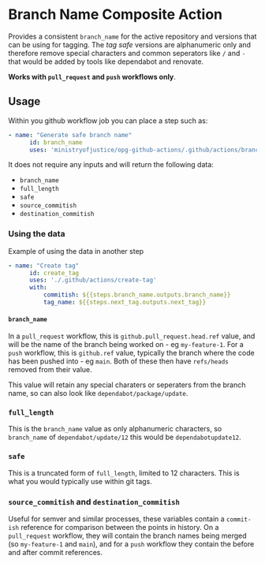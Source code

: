 # Branch Name Composite Action

Provides a consistent `branch_name` for the active repository and versions that can be using for tagging. The *tag safe* versions are alphanumeric only and therefore remove special characters and common seperators like `/` and `-` that would be added by tools like dependabot and renovate.

**Works with `pull_request` and `push` workflows only**.

## Usage

Within you github workflow job you can place a step such as:

```yaml
- name: "Generate safe branch name"
      id: branch_name
      uses: 'ministryofjustice/opg-github-actions/.github/actions/branch-name@v2.1.3'
```

It does not require any inputs and will return the following data:

- `branch_name`
- `full_length`
- `safe`
- `source_commitish`
- `destination_commitish`

### Using the data

Example of using the data in another step

```yaml
- name: "Create tag"
      id: create_tag
      uses: './.github/actions/create-tag'
      with:
          commitish: ${{steps.branch_name.outputs.branch_name}}
          tag_name: ${{steps.next_tag.outputs.next_tag}}
```

#### `branch_name`

In a `pull_request` workflow, this is `github.pull_request.head.ref` value, and will be the name of the branch being worked on - eg `my-feature-1`.
For a `push` workflow, this is `github.ref` value, typically the branch where the code has been pushed into - eg `main`.
Both of these then have `refs/heads` removed from their value.

This value will retain any special charaters or seperaters from the branch name, so can also look like `dependabot/package/update`.

### `full_length`

This is the `branch_name` value as only alphanumeric characters, so `branch_name` of `dependabot/update/12` this would be `dependabotupdate12`.

### `safe`

This is a truncated form of `full_length`, limited to 12 characters. This is what you would typically use within git tags.

### `source_commitish` and `destination_commitish`

Useful for semver and similar processes, these variables contain a `commit-ish` reference for comparison between the points in history. On a `pull_request` workflow, they will contain the branch names being merged (so `my-feature-1` and `main`), and for a `push` workflow they contain the before and after commit references.
